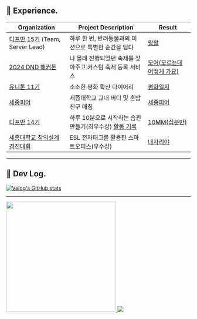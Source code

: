 
<!--
<br/>
 
[![Anurag's github stats](https://github-readme-stats.vercel.app/api?username=uiurihappy&show_icons=true&theme=vuefy)](https://github.com/uiurihappy/uiurihappy)
[![Top Langs](https://github-readme-stats.vercel.app/api/top-langs/?username=uiurihappy&layout=compact&langs_count=8&theme=white)](https://github.com/uiurihappy?tab=repositories&q=&type=&language=java&sort=)
-->


<!-- <a href="https://ybchar.notion.site/Yunbeom-d81729a2f1be49b3bda27137726f23d9"> DevLog Notion</a> <br/> -->
<!--
<a href="https://github.com/devxb/gitanimals">
  <img src="https://render.gitanimals.org/farms/uiurihappy" width="1000" height="120"/>
</a>
-->




## 🚀 Experience.
| Organization                                                                                                | Project Description                                                                                                                      | Result                          |
|----------------------------------------------------------------------------------------------------------|--------------------------------------------------------------------------------------------------------------------------------|---------------------------------|
| [디프만 15기](https://github.com/depromeet/WalWal-server) (Team, Server Lead)          | 하루 한 번, 반려동물과의 미션으로 특별한 순간을 담다       | [왈왈](https://apple.co/3Xq5uXz)    |  
| [2024 DND 해커톤](https://github.com/DND-Hi)                                        | 나 몰래 진행되었던 축제를 찾아주고 커스텀 축제 등록 서비스  | [모어(모르는데 어떻게 가요)](https://github.com/DND-Hi/BE) |  
| [유니톤 11기](https://github.com/T1F5)                                              | 소소한 평화 확산 다이어리                                              |[평화일지](https://github.com/T1F5/daybook-backend) |
| [세종피어](https://github.com/SejongPeer/SejongPeer-back)                                              | 세종대학교 교내 버디 및 혼밥 친구 매칭                                               |[세종피어](https://sejongpeer.co.kr/) |
| [디프만 14기](https://github.com/depromeet/10mm-server)                                                | 하루 10분으로 시작하는 습관 만들기(최우수상) [활동 기록](https://velog.io/@uiurihappy/series/%EB%94%94%ED%94%84%EB%A7%8C-14%EA%B8%B0)  | [10MM(십분만)](https://info.10mm.today/) |
| [세종대학교 창의설계경진대회](https://github.com/team-asos/asos-server)                                | ESL 전자태그를 활용한 스마트오피스(우수상)               |[내자리야](https://youtu.be/YBxEm7mVuEE?si=vnolbVn3ordreFSd) |

---

## 📝 Dev Log.

[![Velog's GitHub stats](https://velog-readme-stats.vercel.app/api?name=uiurihappy)](https://velog.io/@uiurihappy) <a href="https://github.com/devxb/gitanimals">

---
<img
  src="https://render.gitanimals.org/farms/char-yb"
  width="300"
/>
</a> <a href="https://opgc.me/#/users/char-yb" target="_blank"><img src="https://api.opgc.me/githubs/users/char-yb/tag/?theme=basic" /></a>
